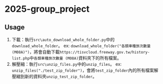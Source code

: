 # 2025-group_project

## Usage

1. 下載：執行`src\auto_download_whole_folder.py`中的`download_whole_folder`。
ex: `download_whole_folder("各類車種旅次數量 (M08A)")`，將會自動下載`https://tisvcloud.freeway.gov.tw/history-list.php`中`各類車種旅次數量 (M08A)`資料夾下的所有檔案。
2. 解壓縮：執行`src\unzip_files.py`中的`unzip_files`。
ex: `unzip_files("./test_zip_folder")`，會將`test_zip_folder`內的所有檔案解壓縮到新的資料夾`unzip_test_zip_folder`。
